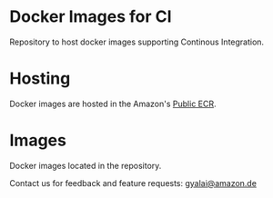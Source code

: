 # Docker Images for CI
Repository to host docker images supporting Continous Integration. 

# Hosting
Docker images are hosted in the Amazon's [Public ECR](https://gallery.ecr.aws/).

# Images
Docker images located in the repository.



Contact us for feedback and feature requests:
gyalai@amazon.de
